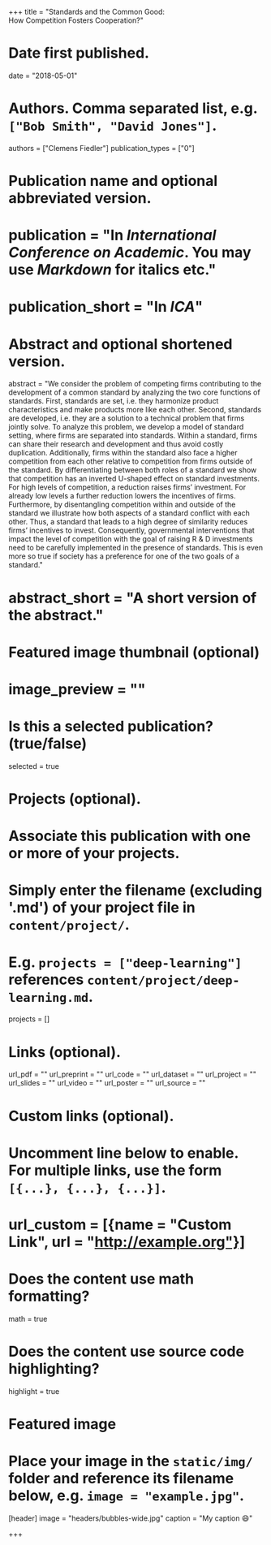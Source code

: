 +++
title = "Standards and the Common Good: <br> How Competition Fosters Cooperation?"

# Date first published.
date = "2018-05-01"

# Authors. Comma separated list, e.g. `["Bob Smith", "David Jones"]`.
authors = ["Clemens Fiedler"]
publication_types = ["0"]

# Publication name and optional abbreviated version.
# publication = "In *International Conference on Academic*. You may use *Markdown* for italics etc."
# publication_short = "In *ICA*"

# Abstract and optional shortened version.
abstract = "We consider the problem of competing firms contributing to the development of a common standard by analyzing the two core functions of standards. First, standards are set, i.e. they harmonize product characteristics and make products more like each other. Second, standards are developed, i.e. they are a solution to a technical problem that firms jointly solve. To analyze this problem, we develop a model of standard setting, where firms are separated into standards. Within a standard, firms can share their research and development and thus avoid costly duplication. Additionally, firms within the standard also face a higher competition from each other relative to competition from firms outside of the standard. By differentiating between both roles of a standard we show that competition has an inverted U-shaped effect on standard investments. For high levels of competition, a reduction raises firms’ investment. For already low levels a further reduction lowers the incentives of firms. Furthermore, by disentangling competition within and outside of the standard we illustrate how both aspects of a standard conflict with each other. Thus, a standard that leads to a high degree of similarity reduces firms’ incentives to invest. Consequently, governmental interventions that impact the level of competition with the goal of raising R & D investments need to be carefully implemented in the presence of standards. This is even more so true if society has a preference for one of the two goals of a standard."
# abstract_short = "A short version of the abstract."

# Featured image thumbnail (optional)
# image_preview = ""

# Is this a selected publication? (true/false)
selected = true

# Projects (optional).
#   Associate this publication with one or more of your projects.
#   Simply enter the filename (excluding '.md') of your project file in `content/project/`.
#   E.g. `projects = ["deep-learning"]` references `content/project/deep-learning.md`.
projects = []

# Links (optional).
url_pdf = ""
url_preprint = ""
url_code = ""
url_dataset = ""
url_project = ""
url_slides = ""
url_video = ""
url_poster = ""
url_source = ""

# Custom links (optional).
#   Uncomment line below to enable. For multiple links, use the form `[{...}, {...}, {...}]`.
# url_custom = [{name = "Custom Link", url = "http://example.org"}]

# Does the content use math formatting?
math = true

# Does the content use source code highlighting?
highlight = true

# Featured image
# Place your image in the `static/img/` folder and reference its filename below, e.g. `image = "example.jpg"`.
[header]
image = "headers/bubbles-wide.jpg"
caption = "My caption 😄"

+++
